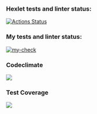 ### Hexlet tests and linter status:
[![Actions Status](https://github.com/magnit56/frontend-project-lvl3/workflows/hexlet-check/badge.svg)](https://github.com/magnit56/frontend-project-lvl3/actions/workflows/hexlet-check.yml)

### My tests and linter status:
[![my-check](https://github.com/magnit56/frontend-project-lvl3/workflows/my-check/badge.svg)](https://github.com/magnit56/frontend-project-lvl3/actions/workflows/my-check.yml)

### Codeclimate
<a href="https://codeclimate.com/github/magnit56/frontend-project-lvl3/maintainability"><img src="https://api.codeclimate.com/v1/badges/364dfd1c6a2746bf648e/maintainability" /></a>

### Test Coverage
<a href="https://codeclimate.com/github/magnit56/frontend-project-lvl3/test_coverage"><img src="https://api.codeclimate.com/v1/badges/364dfd1c6a2746bf648e/test_coverage" /></a>
